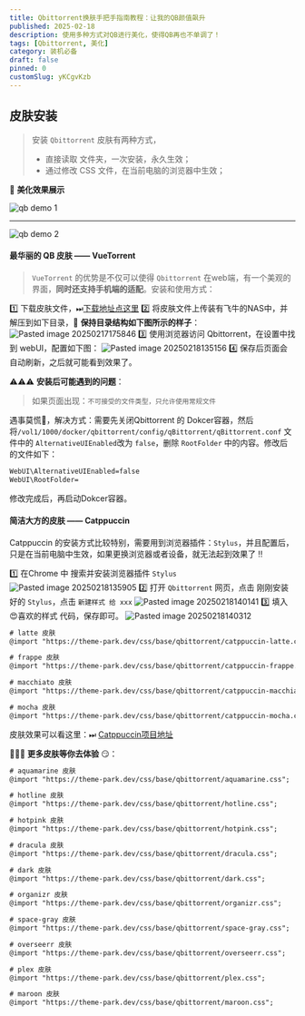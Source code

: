 ```yaml
---
title: Qbittorrent换肤手把手指南教程：让我的QB颜值飙升
published: 2025-02-18
description: 使用多种方式对QB进行美化，使得QB再也不单调了！
tags: [Qbittorrent, 美化]
category: 装机必备
draft: false
pinned: 0
customSlug: yKCgvKzb
---
```


## 皮肤安装

> 安装 `Qbittorrent` 皮肤有两种方式，
> - 直接读取 文件夹，一次安装，永久生效；
> - 通过修改 CSS 文件，在当前电脑的浏览器中生效；

💅  **美化效果展示**

![qb demo 1](https://oss.qnloft.com/ob-img/2025/02/18/Ek6q8uZmNjhfGLabov8fqb_demo_1.jpeg)

-----
![qb demo 2](https://oss.qnloft.com/ob-img/2025/02/18/XcpKgeO2ftUnQhuXhZ6qqb_demo_2.png)

#### 最华丽的 QB 皮肤 —— VueTorrent

> `VueTorrent` 的优势是不仅可以使得 `Qbittorrent` 在web端，有一个美观的界面，**同时还支持手机端的适配**。安装和使用方式：

1️⃣ 下载皮肤文件，⏭[下载地址点这里](https://github.com/VueTorrent/VueTorrent)
2️⃣ 将皮肤文件上传装有飞牛的NAS中，并解压到如下目录，📣 **保持目录结构如下图所示的样子**：
![Pasted image 20250217175846](https://oss.qnloft.com/ob-img/2025/02/18/IPsEVPo8rPlDIrKytRG0Pasted%20image%2020250217175846.png)
3️⃣ 使用浏览器访问 Qbittorrent，在设置中找到 webUI，配置如下图：
![Pasted image 20250218135156](https://oss.qnloft.com/ob-img/2025/02/18/xZaQV6h5I03PtpAq2tn8Pasted%20image%2020250218135156.png)
4️⃣ 保存后页面会自动刷新，之后就可能看到效果了。

⚠️⚠️⚠️ **安装后可能遇到的问题**：

> 如果页面出现：`不可接受的文件类型，只允许使用常规文件`

遇事莫慌🤣，解决方式：需要先关闭Qbittorrent 的 Dokcer容器，然后将`/vol1/1000/docker/qbittorrent/config/qBittorrent/qBittorrent.conf` 文件中的
`AlternativeUIEnabled`改为 `false`，删除 `RootFolder` 中的内容。修改后的文件如下：

```txt
WebUI\AlternativeUIEnabled=false
WebUI\RootFolder=
```

修改完成后，再启动Dokcer容器。

#### 简洁大方的皮肤 —— Catppuccin

Catppuccin 的安装方式比较特别，需要用到浏览器插件：`Stylus`，并且配置后，只是在当前电脑中生效，如果更换浏览器或者设备，就无法起到效果了 ‼️

1️⃣ 在Chrome 中 搜索并安装浏览器插件 `Stylus`
![Pasted image 20250218135905](https://oss.qnloft.com/ob-img/2025/02/18/gNKIGDyZnN5jdbXuei53Pasted%20image%2020250218135905.png)
2️⃣ 打开 `Qbittorrent` 网页，点击 刚刚安装好的 `Stylus`，点击 `新建样式 给 xxx`
![Pasted image 20250218140141](https://oss.qnloft.com/ob-img/2025/02/18/YnyfqeFA7UfCoglZzWEyPasted%20image%2020250218140141.png)
3️⃣ 填入 😍喜欢的样式 代码，保存即可。
![Pasted image 20250218140312](https://oss.qnloft.com/ob-img/2025/02/18/e5Ng8XY31FmsQJ8JyvxMPasted%20image%2020250218140312.png)

```html
# latte 皮肤
@import "https://theme-park.dev/css/base/qbittorrent/catppuccin-latte.css";

# frappe 皮肤
@import "https://theme-park.dev/css/base/qbittorrent/catppuccin-frappe.css";

# macchiato 皮肤
@import "https://theme-park.dev/css/base/qbittorrent/catppuccin-macchiato.css";

# mocha 皮肤
@import "https://theme-park.dev/css/base/qbittorrent/catppuccin-mocha.css";
```

皮肤效果可以看这里：⏭ [Catppuccin项目地址](https://github.com/catppuccin/qbittorrent)

🌟🌟🌟 **更多皮肤等你去体验** 😏：

```html
# aquamarine 皮肤
@import "https://theme-park.dev/css/base/qbittorrent/aquamarine.css";

# hotline 皮肤
@import "https://theme-park.dev/css/base/qbittorrent/hotline.css";

# hotpink 皮肤
@import "https://theme-park.dev/css/base/qbittorrent/hotpink.css";

# dracula 皮肤
@import "https://theme-park.dev/css/base/qbittorrent/dracula.css";

# dark 皮肤
@import "https://theme-park.dev/css/base/qbittorrent/dark.css";

# organizr 皮肤
@import "https://theme-park.dev/css/base/qbittorrent/organizr.css";

# space-gray 皮肤
@import "https://theme-park.dev/css/base/qbittorrent/space-gray.css";

# overseerr 皮肤
@import "https://theme-park.dev/css/base/qbittorrent/overseerr.css";

# plex 皮肤
@import "https://theme-park.dev/css/base/qbittorrent/plex.css";

# maroon 皮肤
@import "https://theme-park.dev/css/base/qbittorrent/maroon.css";
```
